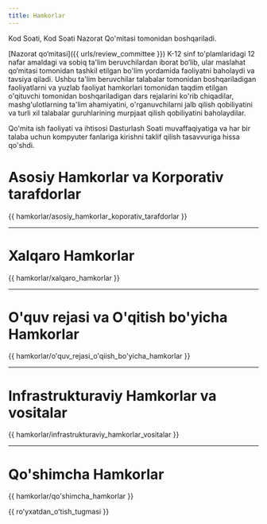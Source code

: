```yaml
---
title: Hamkorlar
---
```


Kod Soati, Kod Soati Nazorat Qo'mitasi tomonidan boshqariladi.

[Nazorat qo‘mitasi]({{ urls/review_committee }}) K-12 sinf to'plamlaridagi 12 nafar amaldagi va sobiq ta'lim beruvchilardan iborat bo‘lib, ular maslahat qo‘mitasi tomonidan tashkil etilgan bo'lim yordamida faoliyatni baholaydi va tavsiya qiladi. Ushbu ta'lim beruvchilar talabalar tomonidan boshqariladigan faoliyatlarni va yuzlab faoliyat hamkorlari tomonidan taqdim etilgan o'qituvchi tomonidan boshqariladigan dars rejalarini ko'rib chiqadilar, mashg'ulotlarning ta'lim ahamiyatini, o'rganuvchilarni jalb qilish qobiliyatini va turli xil talabalar guruhlarining murpjaat qilish qobiliyatini baholaydilar.

Qo'mita ish faoliyati va ihtisosi Dasturlash Soati muvaffaqiyatiga va har bir talaba uchun kompyuter fanlariga kirishni taklif qilish tasavvuriga hissa qo'shdi.

# Asosiy Hamkorlar va Korporativ tarafdorlar

{{ hamkorlar/asosiy_hamkorlar_koporativ_tarafdorlar }}

* * *

# Xalqaro Hamkorlar

{{ hamkorlar/xalqaro_hamkorlar }}

* * *

# O'quv rejasi va O'qitish bo'yicha Hamkorlar 

{{ hamkorlar/o'quv_rejasi_o'qiish_bo'yicha_hamkorlar }}

* * *

# Infrastrukturaviy Hamkorlar va vositalar

{{ hamkorlar/infrastrukturaviy_hamkorlar_vositalar }}

* * *

# Qo'shimcha Hamkorlar

{{ hamkorlar/qo'shimcha_hamkorlar }}

{{ roʻyxatdan_oʻtish_tugmasi }}